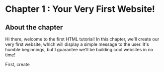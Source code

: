 
# Chapter 1 : Your Very First Website!  
  
## About the chapter  
  
Hi there, welcome to the first HTML tutorial! In this chapter, we'll create our very first website, which will display a simple message to the user. It's humble beginnings, but I guarantee we'll be building cool websites in no time!  

First, create 